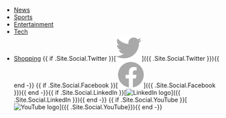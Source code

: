 * [News](/)
* [Sports](/)
* [Entertainment](/)
* [Tech](/) 
* [Shopping](/) {{ if .Site.Social.Twitter }}[![Twitter logo](twitter-gray-30x30.svg)]({{ .Site.Social.Twitter }}){{ end -}} {{ if .Site.Social.Facebook }}[![Facebook logo](facebook-gray-30x30.svg)]({{ .Site.Social.Facebook }}){{ end -}}{{ if .Site.Social.LinkedIn }}[![LinkedIn logo](linkedin-blue-30x30.svg)]({{ .Site.Social.LinkedIn }}){{ end -}} {{ if .Site.Social.YouTube }}[![YouTube logo](youtube-red-30x30.svg)]({{ .Site.Social.YouTube}}){{ end -}} 



